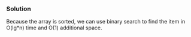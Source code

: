 ### Solution

Because the array is sorted, we can use binary search to find the item in O(lg*n) time and 
O(1) additional space.

